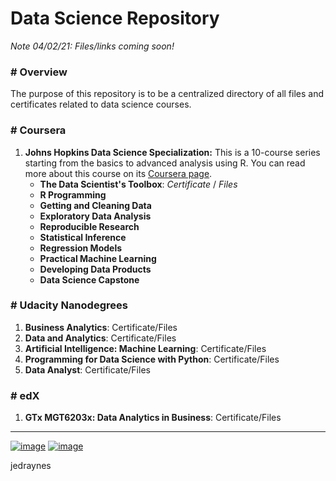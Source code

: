 
# Data Science Repository


*Note 04/02/21: Files/links coming soon!*

### # Overview
The purpose of this repository is to be a centralized directory of all files and certificates related to data science courses.

### # Coursera
1. **Johns Hopkins Data Science Specialization:** This is a 10-course series starting from the basics to advanced analysis using R. You can read more about this course on its [Coursera page](https://www.coursera.org/specializations/jhu-data-science). 
    * **The Data Scientist's Toolbox**: *Certificate* / *Files*
    * **R Programming**
    * **Getting and Cleaning Data**
    * **Exploratory Data Analysis**
    * **Reproducible Research**
    * **Statistical Inference**
    * **Regression Models**
    * **Practical Machine Learning**
    * **Developing Data Products**
    * **Data Science Capstone**

### # Udacity Nanodegrees
1. **Business Analytics**: Certificate/Files
2. **Data and Analytics**: Certificate/Files
3. **Artificial Intelligence: Machine Learning**: Certificate/Files
4. **Programming for Data Science with Python**: Certificate/Files
5. **Data Analyst**: Certificate/Files

### # edX
1. **GTx MGT6203x: Data Analytics in Business**: Certificate/Files


---
[![image](https://img.shields.io/badge/Personal%20Site-%20-informational?style=flat-square&logo=appveyor)](https://www.jedraynes.com/)
[![image](https://img.shields.io/badge/LinkedIn-%20-informational?style=flat-square&logo=appveyor)](https://www.linkedin.com/in/jedraynes/)

jedraynes
